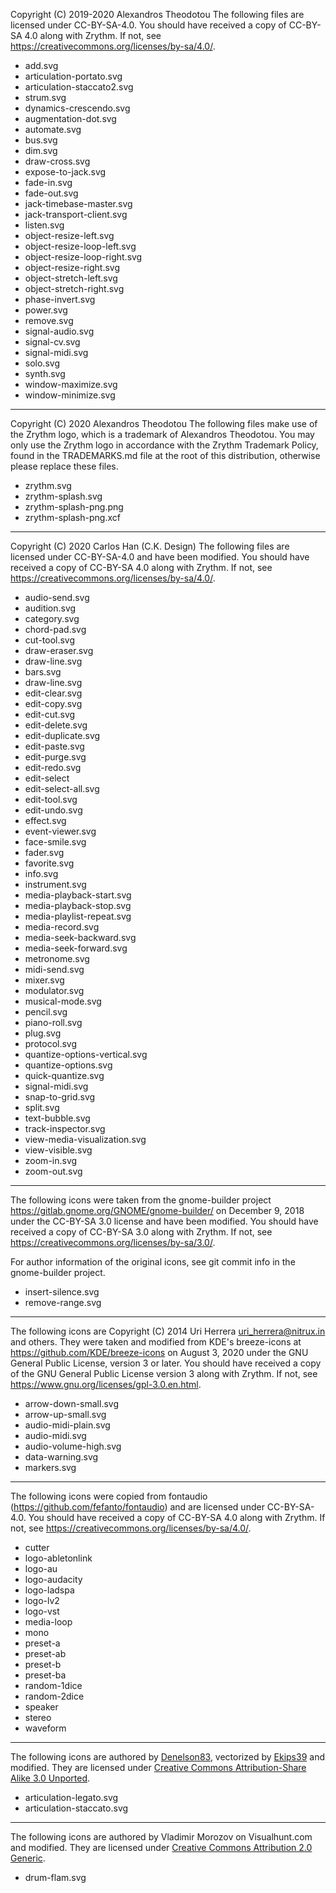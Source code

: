Copyright (C) 2019-2020 Alexandros Theodotou
The following files are licensed under CC-BY-SA-4.0.
You should have received a copy of CC-BY-SA 4.0 along
with Zrythm. If not, see
<https://creativecommons.org/licenses/by-sa/4.0/>.

- add.svg
- articulation-portato.svg
- articulation-staccato2.svg
- strum.svg
- dynamics-crescendo.svg
- augmentation-dot.svg
- automate.svg
- bus.svg
- dim.svg
- draw-cross.svg
- expose-to-jack.svg
- fade-in.svg
- fade-out.svg
- jack-timebase-master.svg
- jack-transport-client.svg
- listen.svg
- object-resize-left.svg
- object-resize-loop-left.svg
- object-resize-loop-right.svg
- object-resize-right.svg
- object-stretch-left.svg
- object-stretch-right.svg
- phase-invert.svg
- power.svg
- remove.svg
- signal-audio.svg
- signal-cv.svg
- signal-midi.svg
- solo.svg
- synth.svg
- window-maximize.svg
- window-minimize.svg

---

Copyright (C) 2020 Alexandros Theodotou
The following files make use of the Zrythm logo,
which is a trademark of Alexandros Theodotou.
You may only use the Zrythm logo in
accordance with the Zrythm Trademark Policy, found in
the TRADEMARKS.md file at the root of this
distribution, otherwise please replace these files.
- zrythm.svg
- zrythm-splash.svg
- zrythm-splash-png.png
- zrythm-splash-png.xcf

----

Copyright (C) 2020 Carlos Han (C.K. Design)
The following files are licensed under CC-BY-SA-4.0
and have been modified.
You should have received a copy of CC-BY-SA 4.0 along
with Zrythm. If not, see
<https://creativecommons.org/licenses/by-sa/4.0/>.

- audio-send.svg
- audition.svg
- category.svg
- chord-pad.svg
- cut-tool.svg
- draw-eraser.svg
- draw-line.svg
- bars.svg
- draw-line.svg
- edit-clear.svg
- edit-copy.svg
- edit-cut.svg
- edit-delete.svg
- edit-duplicate.svg
- edit-paste.svg
- edit-purge.svg
- edit-redo.svg
- edit-select
- edit-select-all.svg
- edit-tool.svg
- edit-undo.svg
- effect.svg
- event-viewer.svg
- face-smile.svg
- fader.svg
- favorite.svg
- info.svg
- instrument.svg
- media-playback-start.svg
- media-playback-stop.svg
- media-playlist-repeat.svg
- media-record.svg
- media-seek-backward.svg
- media-seek-forward.svg
- metronome.svg
- midi-send.svg
- mixer.svg
- modulator.svg
- musical-mode.svg
- pencil.svg
- piano-roll.svg
- plug.svg
- protocol.svg
- quantize-options-vertical.svg
- quantize-options.svg
- quick-quantize.svg
- signal-midi.svg
- snap-to-grid.svg
- split.svg
- text-bubble.svg
- track-inspector.svg
- view-media-visualization.svg
- view-visible.svg
- zoom-in.svg
- zoom-out.svg

----

The following icons were taken from
the gnome-builder project
<https://gitlab.gnome.org/GNOME/gnome-builder/> on
December 9, 2018 under
the CC-BY-SA 3.0 license and have been modified.
You should have received a copy of CC-BY-SA 3.0 along
with Zrythm. If not, see
<https://creativecommons.org/licenses/by-sa/3.0/>.

For author information of the original icons, see
git commit info in the gnome-builder project.

- insert-silence.svg
- remove-range.svg

----

The following icons are Copyright (C) 2014 Uri Herrera <uri_herrera@nitrux.in> and others.
They were taken and modified from KDE's breeze-icons
at <https://github.com/KDE/breeze-icons> on August 3,
2020 under the GNU General Public License, version 3
or later.
You should have received a copy of the GNU General
Public License version 3 along with Zrythm. If not,
see <https://www.gnu.org/licenses/gpl-3.0.en.html>.

- arrow-down-small.svg
- arrow-up-small.svg
- audio-midi-plain.svg
- audio-midi.svg
- audio-volume-high.svg
- data-warning.svg
- markers.svg

----

The following icons were copied from fontaudio
(https://github.com/fefanto/fontaudio) and are
licensed under CC-BY-SA-4.0.
You should have received a copy of CC-BY-SA 4.0 along
with Zrythm. If not, see
<https://creativecommons.org/licenses/by-sa/4.0/>.

- cutter
- logo-abletonlink
- logo-au
- logo-audacity
- logo-ladspa
- logo-lv2
- logo-vst
- media-loop
- mono
- preset-a
- preset-ab
- preset-b
- preset-ba
- random-1dice
- random-2dice
- speaker
- stereo
- waveform

----

The following icons are authored by [Denelson83](https://commons.wikimedia.org/wiki/User:Denelson83),
vectorized by [Ekips39](https://commons.wikimedia.org/wiki/User:Ekips39) and modified.
They are licensed under [Creative Commons Attribution-Share Alike 3.0 Unported](https://creativecommons.org/licenses/by-sa/3.0/deed.en).

- articulation-legato.svg
- articulation-staccato.svg

----

The following icons are authored by Vladimir Morozov
on Visualhunt.com and modified.
They are licensed under [Creative Commons Attribution 2.0 Generic](https://creativecommons.org/licenses/by/2.0/).

- drum-flam.svg

